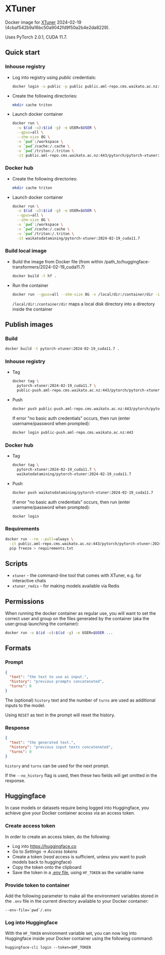 # XTuner

Docker image for [XTuner](https://github.com/InternLM/xtuner) 2024-02-19 (4cbaf542b9a16bc50a9042fd9f50a2b4e2da8229).

Uses PyTorch 2.0.1, CUDA 11.7.

## Quick start

### Inhouse registry

* Log into registry using *public* credentials:

  ```bash
  docker login -u public -p public public.aml-repo.cms.waikato.ac.nz:443 
  ```
  
* Create the following directories:

  ```bash
  mkdir cache triton
  ```

* Launch docker container

  ```bash
  docker run \
    -u $(id -u):$(id -g) -e USER=$USER \
    --gpus=all \
    --shm-size 8G \
    -v `pwd`:/workspace \
    -v `pwd`/cache:/.cache \
    -v `pwd`/triton:/.triton \
    -it public.aml-repo.cms.waikato.ac.nz:443/pytorch/pytorch-xtuner:2024-02-19_cuda11.7
  ```

### Docker hub
  
* Create the following directories:

  ```bash
  mkdir cache triton
  ```

* Launch docker container

  ```bash
  docker run \
    -u $(id -u):$(id -g) -e USER=$USER \
    --gpus=all \
    --shm-size 8G \
    -v `pwd`:/workspace \
    -v `pwd`/cache:/.cache \
    -v `pwd`/triton:/.triton \
    -it waikatodatamining/pytorch-xtuner:2024-02-19_cuda11.7
  ```

### Build local image

* Build the image from Docker file (from within /path_to/huggingface-transformers/2024-02-19_cuda11.7)

  ```bash
  docker build -t hf .
  ```
  
* Run the container

  ```bash
  docker run --gpus=all --shm-size 8G -v /local/dir:/container/dir -it hf
  ```
  `/local/dir:/container/dir` maps a local disk directory into a directory inside the container


## Publish images

### Build

```bash
docker build -t pytorch-xtuner:2024-02-19_cuda11.7 .
```

### Inhouse registry  
  
* Tag

  ```bash
  docker tag \
    pytorch-xtuner:2024-02-19_cuda11.7 \
    public-push.aml-repo.cms.waikato.ac.nz:443/pytorch/pytorch-xtuner:2024-02-19_cuda11.7
  ```
  
* Push

  ```bash
  docker push public-push.aml-repo.cms.waikato.ac.nz:443/pytorch/pytorch-xtuner:2024-02-19_cuda11.7
  ```
  If error "no basic auth credentials" occurs, then run (enter username/password when prompted):
  
  ```bash
  docker login public-push.aml-repo.cms.waikato.ac.nz:443
  ```

### Docker hub  
  
* Tag

  ```bash
  docker tag \
    pytorch-xtuner:2024-02-19_cuda11.7 \
    waikatodatamining/pytorch-xtuner:2024-02-19_cuda11.7
  ```
  
* Push

  ```bash
  docker push waikatodatamining/pytorch-xtuner:2024-02-19_cuda11.7
  ```
  If error "no basic auth credentials" occurs, then run (enter username/password when prompted):
  
  ```bash
  docker login
  ```


### Requirements

```bash
docker run --rm --pull=always \
  -it public.aml-repo.cms.waikato.ac.nz:443/pytorch/pytorch-xtuner:2024-02-19_cuda11.7 \
  pip freeze > requirements.txt
```

## Scripts

* `xtuner` - the command-line tool that comes with XTuner, e.g. for interactive chats
* `xtuner_redis` - for making models available via Redis


## Permissions

When running the docker container as regular use, you will want to set the correct
user and group on the files generated by the container (aka the user:group launching
the container):

```bash
docker run -u $(id -u):$(id -g) -e USER=$USER ...
```


## Formats

### Prompt

```json
{
  "text": "the text to use as input.",
  "history": "previous prompts concatenated",
  "turns": 0
}
```

The (optional) `history` text and the number of `turns` are used as additional inputs to the model.

Using `RESET` as text in the prompt will reset the history.

### Response

```json
{
  "text": "the generated text.",
  "history": "previous input texts concatenated",
  "turns": 0
}
```

`history` and `turns` can be used for the next prompt.

If the `--no_history` flag is used, then these two fields will get omitted in the response.



## Huggingface

In case models or datasets require being logged into Huggingface, you achieve give your 
Docker container access via an access token.

### Create access token

In order to create an access token, do the following:
- Log into https://huggingface.co
- Go to *Settings* -> *Access tokens*
- Create a token (*read* access is sufficient, unless you want to push models back to huggingface)
- Copy the token onto the clipboard
- Save the token in a [.env file](https://hexdocs.pm/dotenvy/0.2.0/dotenv-file-format.html), using `HF_TOKEN` as the variable name

### Provide token to container

Add the following parameter to make all the environment variables stored in the `.env` file in 
the current directory available to your Docker container:

```
--env-file=`pwd`/.env
```

### Log into Huggingface

With the `HF_TOKEN` environment variable set, you can now log into Huggingface inside your Docker 
container using the following command:

```
huggingface-cli login --token=$HF_TOKEN
```
